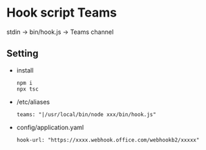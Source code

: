 # Hook script Teams

stdin -> bin/hook.js -> Teams channel

## Setting
* install
  ```
  npm i
  npx tsc
  ```
* /etc/aliases
  ```
  teams: "|/usr/local/bin/node xxx/bin/hook.js"
  ```
* config/application.yaml
  ```
  hook-url: "https://xxxx.webhook.office.com/webhookb2/xxxxx"
  ```

